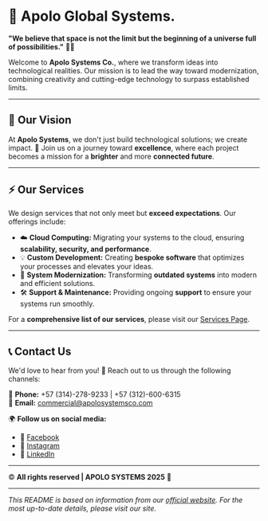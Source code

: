 # 🚀 Apolo Global Systems.  

**"We believe that space is not the limit but the beginning of a universe full of possibilities."** 🌌✨  

Welcome to **Apolo Systems Co.**, where we transform ideas into technological realities. Our mission is to lead the way toward modernization, combining creativity and cutting-edge technology to surpass established limits.  

---

## 🌟 Our Vision  

At **Apolo Systems**, we don't just build technological solutions; we create impact. 🚀 Join us on a journey toward **excellence**, where each project becomes a mission for a **brighter** and more **connected future**.  

---

## ⚡ Our Services  

We design services that not only meet but **exceed expectations**. Our offerings include:  

- ☁️ **Cloud Computing:** Migrating your systems to the cloud, ensuring **scalability, security, and performance**.  
- 💡 **Custom Development:** Creating **bespoke software** that optimizes your processes and elevates your ideas.  
- 🔄 **System Modernization:** Transforming **outdated systems** into modern and efficient solutions.  
- 🛠️ **Support & Maintenance:** Providing ongoing **support** to ensure your systems run smoothly.  

For a **comprehensive list of our services**, please visit our [Services Page](https://apologs.com/en/services).  

---

## 📞 Contact Us  

We'd love to hear from you! 🎯 Reach out to us through the following channels:  

📱 **Phone:** +57 (314)-278-9233 | +57 (312)-600-6315  
📧 **Email:** [commercial@apolosystemsco.com](mailto:commercial@apologs.com)  

🌍 **Follow us on social media:**  

- 🔵 [Facebook](https://www.facebook.com)  
- 📸 [Instagram](https://www.instagram.com)  
- 💼 [LinkedIn](https://www.linkedin.com)  

---

© **All rights reserved | APOLO SYSTEMS 2025** 🚀  

---

*This README is based on information from our [official website](https://apologs.com/en/). For the most up-to-date details, please visit our site.*  
